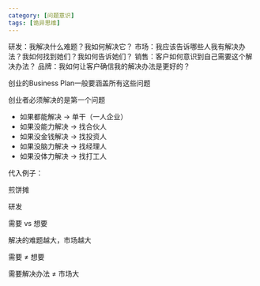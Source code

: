 ```yaml
---
category: [问题意识]
tags: [诡异思维]
---
```

研发：我解决什么难题？我如何解决它？
市场：我应该告诉哪些人我有解决办法？我如何找到她们？我如何告诉她们？
销售：客户如何意识到自己需要这个解决办法？
品牌：我如何让客户确信我的解决办法是更好的？


创业的Business Plan一般要涵盖所有这些问题

创业者必须解决的是第一个问题

- 如果都能解决 → 单干（一人企业）
- 如果没能力解决 → 找合伙人
- 如果没金钱解决 → 找投资人
- 如果没脑力解决 → 找经理人
- 如果没体力解决 → 找打工人

代入例子：

煎饼摊

研发

需要 vs 想要

解决的难题越大，市场越大

需要 ≠ 想要

需要解决办法 ≠ 市场大